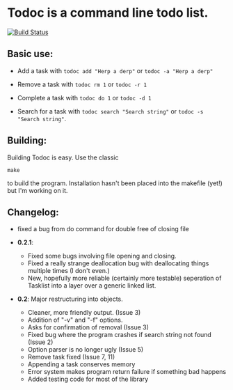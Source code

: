 # Todoc is a command line todo list.

[![Build Status](https://travis-ci.org/laserdude11/todoc.png)](https://travis-ci.org/laserdude11/todoc)

## Basic use:

* Add a task with `todoc add "Herp a derp"` or `todoc -a "Herp a derp"`

* Remove a task with `todoc rm 1` or `todoc -r 1`

* Complete a task with `todoc do 1` or `todoc -d 1`

* Search for a task with `todoc search "Search string"` or `todoc -s "Search string"`. 

## Building:

Building Todoc is easy. Use the classic

    make

to build the program. Installation hasn't been placed into the makefile (yet!) but I'm working on it.

## Changelog:

+ fixed a bug from do command for double free of closing file

* **0.2.1**:
    + Fixed some bugs involving file opening and closing.
    + Fixed a really strange deallocation bug with deallocating things multiple times (I don't even.) 
    + New, hopefully more reliable (certainly more testable) seperation of Tasklist into a layer over a generic linked list.

*  **0.2**: Major restructuring into objects.
    + Cleaner, more friendly output. (Issue 3)
    + Addition of "-v" and "-f" options.
    + Asks for confirmation of removal (Issue 3)
    + Fixed bug where the program crashes if search string not found (Issue 2)
    - Option parser is no longer ugly (Issue 5)
    - Remove task fixed (Issue 7, 11)
    - Appending a task conserves memory
    - Error system makes program return failure if something bad happens
    - Added testing code for most of the library


